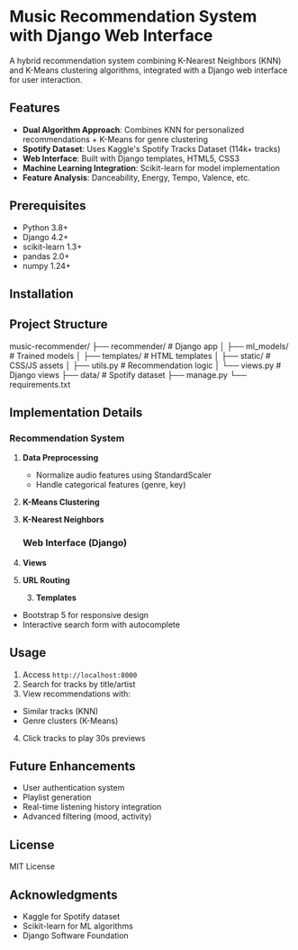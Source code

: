# Music Recommendation System with Django Web Interface

A hybrid recommendation system combining K-Nearest Neighbors (KNN) and K-Means clustering algorithms, integrated with a Django web interface for user interaction.

## Features
- **Dual Algorithm Approach**: Combines KNN for personalized recommendations + K-Means for genre clustering
- **Spotify Dataset**: Uses Kaggle's Spotify Tracks Dataset (114k+ tracks)
- **Web Interface**: Built with Django templates, HTML5, CSS3
- **Machine Learning Integration**: Scikit-learn for model implementation
- **Feature Analysis**: Danceability, Energy, Tempo, Valence, etc.

## Prerequisites
- Python 3.8+
- Django 4.2+
- scikit-learn 1.3+
- pandas 2.0+
- numpy 1.24+

## Installation



## Project Structure

music-recommender/
├── recommender/ # Django app
│ ├── ml_models/ # Trained models
│ ├── templates/ # HTML templates
│ ├── static/ # CSS/JS assets
│ ├── utils.py # Recommendation logic
│ └── views.py # Django views
├── data/ # Spotify dataset
├── manage.py
└── requirements.txt

## Implementation Details

### Recommendation System
1. **Data Preprocessing**  
   - Normalize audio features using StandardScaler
   - Handle categorical features (genre, key)

2. **K-Means Clustering**  

3. **K-Nearest Neighbors**

   ### Web Interface (Django)
1. **Views**

2. **URL Routing**

   3. **Templates**  
- Bootstrap 5 for responsive design
- Interactive search form with autocomplete

## Usage
1. Access `http://localhost:8000`
2. Search for tracks by title/artist
3. View recommendations with:
- Similar tracks (KNN)
- Genre clusters (K-Means)
4. Click tracks to play 30s previews

## Future Enhancements
- User authentication system
- Playlist generation
- Real-time listening history integration
- Advanced filtering (mood, activity)

## License
MIT License

## Acknowledgments
- Kaggle for Spotify dataset
- Scikit-learn for ML algorithms
- Django Software Foundation

